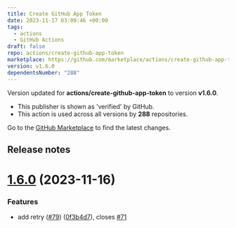```yaml
---
title: Create GitHub App Token
date: 2023-11-17 03:09:46 +00:00
tags:
  - actions
  - GitHub Actions
draft: false
repo: actions/create-github-app-token
marketplace: https://github.com/marketplace/actions/create-github-app-token
version: v1.6.0
dependentsNumber: "288"
---
```



Version updated for **actions/create-github-app-token** to version **v1.6.0**.
- This publisher is shown as 'verified' by GitHub.
- This action is used across all versions by **288** repositories.

Go to the [GitHub Marketplace](https://github.com/marketplace/actions/create-github-app-token) to find the latest changes.

## Release notes

# [1.6.0](https://github.com/actions/create-github-app-token/compare/v1.5.1...v1.6.0) (2023-11-16)


### Features

* add retry ([#79](https://github.com/actions/create-github-app-token/issues/79)) ([0f3b4d7](https://github.com/actions/create-github-app-token/commit/0f3b4d7df99b1af7cb8596ba4f855d6de4155aa5)), closes [#71](https://github.com/actions/create-github-app-token/issues/71)




